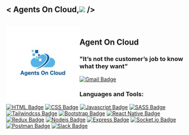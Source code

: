 

## < Agents On Cloud,<img src="https://raw.githubusercontent.com/MartinHeinz/MartinHeinz/master/wave.gif" width="25px"> />

<br/>

<img align="left" alt="Agents" width="200px" src="https://github.com/agents-on-cloud/.github/blob/main/1637077812621.jfif" />

## Agent On Cloud 

### "It’s not the customer’s job to know what they want” 


[![Gmail Badge](https://img.shields.io/badge/Gmail-D14836?style=flatt-square&logo=gmail&logoColor=white)](mailto:Talents@iwishsystems.com)




 

 


### Languages and Tools:
[![HTML Badge](https://img.shields.io/badge/-HTML-E74C3C?style=for-the-badge&labelColor=black&logo=html5&logoColor=E74C3C)](https://www.w3schools.com/html/)
[![CSS Badge](https://img.shields.io/badge/-CSS-1093ef?style=for-the-badge&labelColor=black&logo=css3&logoColor=1093ef)](https://www.w3schools.com/css/) 
[![Javascript Badge](https://img.shields.io/badge/-Javascript-F0DB4F?style=for-the-badge&labelColor=black&logo=javascript&logoColor=F0DB4F)](https://www.w3schools.com/js/DEFAULT.asp) 
[![SASS Badge](https://img.shields.io/badge/-SASS-B4648F?style=for-the-badge&labelColor=black&logo=sass&logoColor=B4648F)](https://sass-lang.com/) 
[![Tailwindcss Badge](https://img.shields.io/badge/-tailwindcss-61DAFB?style=for-the-badge&labelColor=black&logo=tailwindcss&logoColor=2471A3)](https://tailwindcss.com) 
[![Bootstrap Badge](  https://img.shields.io/badge/-Vue-4fc08d?style=flat&logo=Vue.js&logoColor=fff)](https://vue.com/) 
[![React Native Badge](https://img.shields.io/badge/-React--Native-007acc?style=for-the-badge&labelColor=black&logo=react&logoColor=007acc)](https://reactnative.dev/)
[![Redux Badge](https://img.shields.io/badge/-Redux-eb14b4?style=for-the-badge&labelColor=black&logo=redux&logoColor=eb14b4)](https://reactjs.org/) 
[![Nodejs Badge](https://img.shields.io/badge/-Nodejs-3C873A?style=for-the-badge&labelColor=black&logo=node.js&logoColor=3C873A)](https://nodejs.org/en/) 
[![Express Badge](https://img.shields.io/badge/-Express-d3da05?style=for-the-badge&labelColor=black&logo=express&logoColor=d3da05)](https://expressjs.com/) 
[![Socket.io Badge](https://img.shields.io/badge/-Socket.io-ffffff?style=for-the-badge&labelColor=black&logo=Socket.io&logoColor=ffffff)](https://id.heroku.com/) 
[![Postman Badge](https://img.shields.io/badge/-Postman-FF6C37?style=for-the-badge&labelColor=black&logo=postman&logoColor=FF6C37)](https://id.heroku.com/) 
[![Slack Badge](https://img.shields.io/badge/-Slack-4A154B?style=for-the-badge&labelColor=black&logo=slack&logoColor=white)](https://id.heroku.com/)<br/>


<br/>



